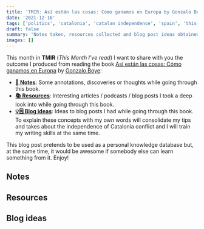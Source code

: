 ```yaml
---
title: 'TMIR: Así están las cosas: Cómo ganamos en Europa by Gonzalo Boye'
date: '2021-12-16'
tags: ['politics', 'catalonia', 'catalan independence', 'spain', 'this-month-i-have-read']
draft: false
summary: 'Notes taken, resources collected and blog post ideas obtained from "Así están las cosas" book'
images: []
---
```


This month in **TMIR** (_This Month I've read_) I want to share with you the outcome I produced from reading the book [Así están las cosas: Cómo ganamos en Europa](https://www.goodreads.com/book/show/49439298-as-est-n-las-cosas) by [Gonzalo Boye](https://en.wikipedia.org/wiki/Gonzalo_Boye):

- [**📓 Notes**](#notes): Some annotations, discoveries or thoughts while going through this book.
- [**📚 Resources**](#resources): Interesting articles / podcasts / blog posts I took a deep look into while going through this book.
- [**💡🗒 Blog ideas**](#blog-ideas): Ideas to blog posts I had while going through this book. To explain these concepts with my own words will consolidate my tips and takes about the independence of Catalonia conflict and I will train my writing skills at the same time.

This blog post pretends to be used as a personal knowledge database but, at the same time, it would be awesome if somebody else can learn something from it. Enjoy!

## Notes

## Resources

## Blog ideas
